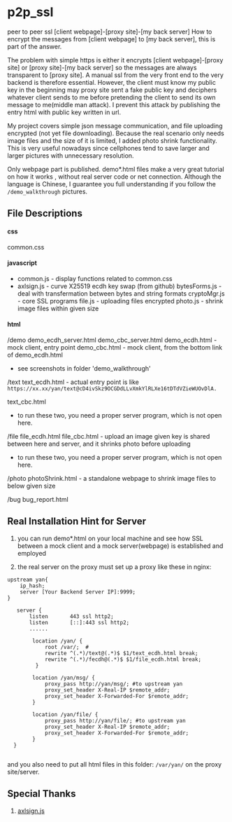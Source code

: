 # p2p_ssl
peer to peer ssl [client webpage]-[proxy site]-[my back server] How to encrypt the messages from [client webpage] to [my back server], this is part of the answer.

The problem with simple https is either it encrypts [client webpage]-[proxy site] or [proxy site]-[my back server] so the messages are always transparent to [proxy site]. A manual ssl from the very front end to the very backend is therefore essential. However, the client must know my public key in the beginning may proxy site sent a fake public key and deciphers whatever client sends to me before pretending the client to send its own message to me(middle man attack). I prevent this attack by publishing the entry html with public key written in url.

My project covers simple json message communication, and file uploading encrypted (not yet file downloading). Because the real scenario only needs image files and the size of it is limited, I added photo shrink functionality. This is very useful nowadays since cellphones tend to save larger and larger pictures with unnecessary resolution. 

Only webpage part is published. demo*.html files make a very great tutorial on how it works , without real server code or net connection. Although the language is Chinese, I guarantee you full understanding if you follow the `/demo_walkthrough` pictures.

## File Descriptions
#### css
common.css

#### javascript
- common.js - display functions related to common.css
- axlsign.js - curve X25519 ecdh key swap (from github)
bytesForms.js - deal with transfermation between bytes and string formats 
cryptoMgr.js - core SSL programs
file.js - uploading files encrypted 
photo.js - shrink image files within given size

#### html
/demo
demo_ecdh_server.html
demo_cbc_server.html
demo_ecdh.html - mock client, entry point
demo_cbc.html - mock client, from the bottom link of demo_ecdh.html
 - see screenshots in folder 'demo_walkthrough'

/text
text_ecdh.html - actual entry point is like 
`https://xx.xx/yan/text@cD4ivSkz9OCGDdLLvXmkYlRLXe16tDTdVZieWUOvDlA.`

text_cbc.html
- to run these two, you need a proper server program, which is not open here.

/file
file_ecdh.html
file_cbc.html - upload an image given key is shared between here and server, and it shrinks photo before uploading
- to run these two, you need a proper server program, which is not open here.

/photo
photoShrink.html - a standalone webpage to shrink image files to below given size

/bug
bug_report.html

## Real Installation Hint for Server

1. you can run demo*.html on your local machine and see how SSL between a mock client and a mock server(webpage) is established and employed
   
2. the real server on the proxy must set up a proxy like these in nginx:


```
upstream yan{    
    ip_hash;
    server [Your Backend Server IP]:9999; 
}

   server {
       listen       443 ssl http2;
       listen       [::]:443 ssl http2;
       ......

        location /yan/ {
            root /var/;  #
            rewrite ^(.*)/text@(.*)$ $1/text_ecdh.html break;
            rewrite ^(.*)/fecdh@(.*)$ $1/file_ecdh.html break;
         }

        location /yan/msg/ {
            proxy_pass http://yan/msg/; #to upstream yan
            proxy_set_header X-Real-IP $remote_addr;
            proxy_set_header X-Forwarded-For $remote_addr;
        }

        location /yan/file/ {
            proxy_pass http://yan/file/; #to upstream yan
            proxy_set_header X-Real-IP $remote_addr;
            proxy_set_header X-Forwarded-For $remote_addr;
        }
  }
 
```
and you also need to put all html files in this folder: `/var/yan/` on the proxy site/server.

## Special Thanks
1.  [axlsign.js](https://github.com/wavesplatform/curve25519-js/blob/master/axlsign.js)

